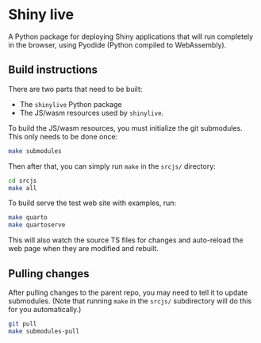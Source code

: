 Shiny live
==========

A Python package for deploying Shiny applications that will run completely in the browser, using Pyodide (Python compiled to WebAssembly).

## Build instructions

There are two parts that need to be built:

* The `shinylive` Python package
* The JS/wasm resources used by `shinylive`.

To build the JS/wasm resources, you must initialize the git submodules. This only needs to be done once:

```bash
make submodules
```

Then after that, you can simply run `make` in the `srcjs/` directory:

```bash
cd srcjs
make all
```

To build serve the test web site with examples, run:

```bash
make quarto
make quartoserve
```

This will also watch the source TS files for changes and auto-reload the web page when they are modified and rebuilt.


## Pulling changes

After pulling changes to the parent repo, you may need to tell it to update submodules. (Note that running `make` in the `srcjs/` subdirectory will do this for you automatically.)

```bash
git pull
make submodules-pull
```

